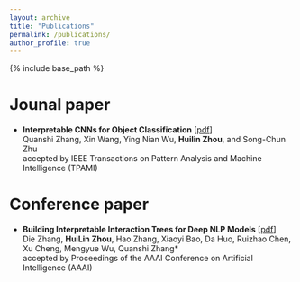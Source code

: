 ```yaml
---
layout: archive
title: "Publications"
permalink: /publications/
author_profile: true
---
```


{% include base_path %}

Jounal paper
======
* **Interpretable CNNs for Object Classification** \[[pdf](https://zhouhuilin116.github.io/files/PAMI2020_interpretableCNNs.pdf)\]<br>
    Quanshi Zhang, Xin Wang, Ying Nian Wu, **Huilin Zhou**, and Song-Chun Zhu<br>
    accepted by IEEE Transactions on Pattern Analysis and Machine Intelligence (TPAMI)
    
Conference paper
======
* **Building Interpretable Interaction Trees for Deep NLP Models** \[[pdf](https://zhouhuilin116.github.io/files/AAAI-63.ZhangD.pdf)\]<br>
    Die Zhang, **HuiLin Zhou**, Hao Zhang, Xiaoyi Bao, Da Huo, Ruizhao Chen, Xu Cheng, Mengyue Wu, Quanshi Zhang*<br>
    accepted by Proceedings of the AAAI Conference on Artificial Intelligence (AAAI)
